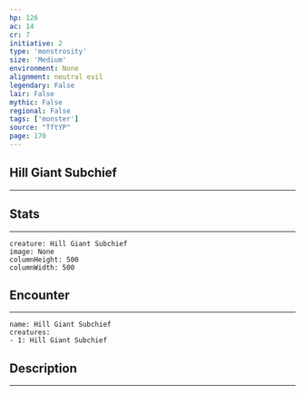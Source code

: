 ```yaml
---
hp: 126
ac: 14
cr: 7
initiative: 2
type: 'monstrosity'    
size: 'Medium'
environment: None
alignment: neutral evil
legendary: False
lair: False
mythic: False
regional: False
tags: ['monster']
source: "TftYP"
page: 170
---
```


## Hill Giant Subchief
---



## Stats
---

```statblock
creature: Hill Giant Subchief
image: None
columnHeight: 500
columnWidth: 500
```

## Encounter
---

```encounter-table
name: Hill Giant Subchief
creatures:
- 1: Hill Giant Subchief
```

## Description
---




